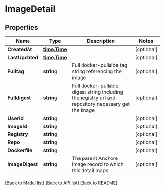 # ImageDetail

## Properties

Name | Type | Description | Notes
------------ | ------------- | ------------- | -------------
**CreatedAt** | [**time.Time**](time.Time.md) |  | [optional] 
**LastUpdated** | [**time.Time**](time.Time.md) |  | [optional] 
**Fulltag** | **string** | Full docker-pullalbe tag string referencing the image | [optional] 
**Fulldigest** | **string** | Full docker-pullable digest string including the registry url and repository necessary get the image | [optional] 
**UserId** | **string** |  | [optional] 
**ImageId** | **string** |  | [optional] 
**Registry** | **string** |  | [optional] 
**Repo** | **string** |  | [optional] 
**Dockerfile** | **string** |  | [optional] 
**ImageDigest** | **string** | The parent Anchore Image record to which this detail maps | [optional] 

[[Back to Model list]](../README.md#documentation-for-models) [[Back to API list]](../README.md#documentation-for-api-endpoints) [[Back to README]](../README.md)


